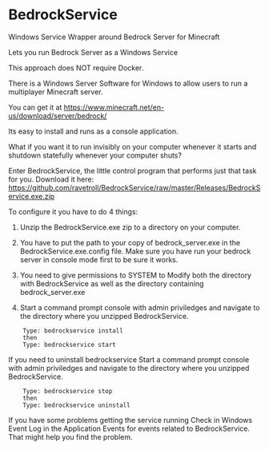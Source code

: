 # BedrockService
Windows Service Wrapper around Bedrock Server for Minecraft

Lets you run Bedrock Server as a Windows Service

This approach does NOT require Docker.

There is a Windows Server Software for Windows to allow users to run a multiplayer Minecraft server.

You can get it at https://www.minecraft.net/en-us/download/server/bedrock/

Its easy to install and runs as a console application.

What if you want it to run invisibly on your computer whenever it starts and shutdown statefully whenever your computer shuts?

Enter BedrockService, the little control program that performs just that task for you.  Download it here: https://github.com/ravetroll/BedrockService/raw/master/Releases/BedrockService.exe.zip

To configure it you have to do 4 things:

1.  Unzip the BedrockService.exe zip to a directory on your computer.

2.  You have to put the path to your copy of bedrock_server.exe in the BedrockService.exe.config file.  Make sure you have run your bedrock server in console mode first to be sure it works.

3.  You need to give permissions to SYSTEM to Modify both the directory with BedrockService as well as the directory containing bedrock_server.exe

4.  Start a command prompt console with admin priviledges and navigate to the directory where you unzipped BedrockService.  
```
    Type: bedrockservice install   
    then
    Type: bedrockservice start
```    
If you need to uninstall bedrockservice Start a command prompt console with admin priviledges and navigate to the directory where you unzipped BedrockService.
```
    Type: bedrockservice stop
    then
    Type: bedrockservice uninstall
```    

If you have some problems getting the service running Check in Windows Event Log in the Application Events for events related to BedrockService.  That might help you find the problem.
